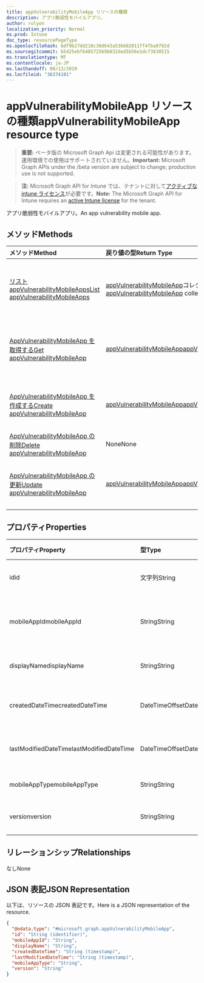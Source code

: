 ```yaml
---
title: appVulnerabilityMobileApp リソースの種類
description: アプリ脆弱性モバイルアプリ。
author: rolyon
localization_priority: Normal
ms.prod: Intune
doc_type: resourcePageType
ms.openlocfilehash: bdf9b27dd210c30d643a53b602011ff4fba0792d
ms.sourcegitcommit: b5425ebf648572569b032ded5b56e1dcf3830515
ms.translationtype: MT
ms.contentlocale: ja-JP
ms.lasthandoff: 08/13/2019
ms.locfileid: "36374101"
---
```

# <a name="appvulnerabilitymobileapp-resource-type"></a><span data-ttu-id="dcca9-103">appVulnerabilityMobileApp リソースの種類</span><span class="sxs-lookup"><span data-stu-id="dcca9-103">appVulnerabilityMobileApp resource type</span></span>

> <span data-ttu-id="dcca9-104">**重要:** ベータ版の Microsoft Graph Api は変更される可能性があります。運用環境での使用はサポートされていません。</span><span class="sxs-lookup"><span data-stu-id="dcca9-104">**Important:** Microsoft Graph APIs under the /beta version are subject to change; production use is not supported.</span></span>

> <span data-ttu-id="dcca9-105">**注:** Microsoft Graph API for Intune では、テナントに対して[アクティブな intune ライセンス](https://go.microsoft.com/fwlink/?linkid=839381)が必要です。</span><span class="sxs-lookup"><span data-stu-id="dcca9-105">**Note:** The Microsoft Graph API for Intune requires an [active Intune license](https://go.microsoft.com/fwlink/?linkid=839381) for the tenant.</span></span>

<span data-ttu-id="dcca9-106">アプリ脆弱性モバイルアプリ。</span><span class="sxs-lookup"><span data-stu-id="dcca9-106">An app vulnerability mobile app.</span></span>

## <a name="methods"></a><span data-ttu-id="dcca9-107">メソッド</span><span class="sxs-lookup"><span data-stu-id="dcca9-107">Methods</span></span>
|<span data-ttu-id="dcca9-108">メソッド</span><span class="sxs-lookup"><span data-stu-id="dcca9-108">Method</span></span>|<span data-ttu-id="dcca9-109">戻り値の型</span><span class="sxs-lookup"><span data-stu-id="dcca9-109">Return Type</span></span>|<span data-ttu-id="dcca9-110">説明</span><span class="sxs-lookup"><span data-stu-id="dcca9-110">Description</span></span>|
|:---|:---|:---|
|[<span data-ttu-id="dcca9-111">リスト appVulnerabilityMobileApps</span><span class="sxs-lookup"><span data-stu-id="dcca9-111">List appVulnerabilityMobileApps</span></span>](../api/intune-partnerintegration-appvulnerabilitymobileapp-list.md)|<span data-ttu-id="dcca9-112">[appVulnerabilityMobileApp](../resources/intune-partnerintegration-appvulnerabilitymobileapp.md)コレクション</span><span class="sxs-lookup"><span data-stu-id="dcca9-112">[appVulnerabilityMobileApp](../resources/intune-partnerintegration-appvulnerabilitymobileapp.md) collection</span></span>|<span data-ttu-id="dcca9-113">[AppVulnerabilityMobileApp](../resources/intune-partnerintegration-appvulnerabilitymobileapp.md)オブジェクトのプロパティとリレーションシップをリストします。</span><span class="sxs-lookup"><span data-stu-id="dcca9-113">List properties and relationships of the [appVulnerabilityMobileApp](../resources/intune-partnerintegration-appvulnerabilitymobileapp.md) objects.</span></span>|
|[<span data-ttu-id="dcca9-114">AppVulnerabilityMobileApp を取得する</span><span class="sxs-lookup"><span data-stu-id="dcca9-114">Get appVulnerabilityMobileApp</span></span>](../api/intune-partnerintegration-appvulnerabilitymobileapp-get.md)|[<span data-ttu-id="dcca9-115">appVulnerabilityMobileApp</span><span class="sxs-lookup"><span data-stu-id="dcca9-115">appVulnerabilityMobileApp</span></span>](../resources/intune-partnerintegration-appvulnerabilitymobileapp.md)|<span data-ttu-id="dcca9-116">[AppVulnerabilityMobileApp](../resources/intune-partnerintegration-appvulnerabilitymobileapp.md)オブジェクトのプロパティとリレーションシップを読み取ります。</span><span class="sxs-lookup"><span data-stu-id="dcca9-116">Read properties and relationships of the [appVulnerabilityMobileApp](../resources/intune-partnerintegration-appvulnerabilitymobileapp.md) object.</span></span>|
|[<span data-ttu-id="dcca9-117">AppVulnerabilityMobileApp を作成する</span><span class="sxs-lookup"><span data-stu-id="dcca9-117">Create appVulnerabilityMobileApp</span></span>](../api/intune-partnerintegration-appvulnerabilitymobileapp-create.md)|[<span data-ttu-id="dcca9-118">appVulnerabilityMobileApp</span><span class="sxs-lookup"><span data-stu-id="dcca9-118">appVulnerabilityMobileApp</span></span>](../resources/intune-partnerintegration-appvulnerabilitymobileapp.md)|<span data-ttu-id="dcca9-119">新しい[appVulnerabilityMobileApp](../resources/intune-partnerintegration-appvulnerabilitymobileapp.md)オブジェクトを作成します。</span><span class="sxs-lookup"><span data-stu-id="dcca9-119">Create a new [appVulnerabilityMobileApp](../resources/intune-partnerintegration-appvulnerabilitymobileapp.md) object.</span></span>|
|[<span data-ttu-id="dcca9-120">AppVulnerabilityMobileApp の削除</span><span class="sxs-lookup"><span data-stu-id="dcca9-120">Delete appVulnerabilityMobileApp</span></span>](../api/intune-partnerintegration-appvulnerabilitymobileapp-delete.md)|<span data-ttu-id="dcca9-121">None</span><span class="sxs-lookup"><span data-stu-id="dcca9-121">None</span></span>|<span data-ttu-id="dcca9-122">[AppVulnerabilityMobileApp](../resources/intune-partnerintegration-appvulnerabilitymobileapp.md)を削除します。</span><span class="sxs-lookup"><span data-stu-id="dcca9-122">Deletes a [appVulnerabilityMobileApp](../resources/intune-partnerintegration-appvulnerabilitymobileapp.md).</span></span>|
|[<span data-ttu-id="dcca9-123">AppVulnerabilityMobileApp の更新</span><span class="sxs-lookup"><span data-stu-id="dcca9-123">Update appVulnerabilityMobileApp</span></span>](../api/intune-partnerintegration-appvulnerabilitymobileapp-update.md)|[<span data-ttu-id="dcca9-124">appVulnerabilityMobileApp</span><span class="sxs-lookup"><span data-stu-id="dcca9-124">appVulnerabilityMobileApp</span></span>](../resources/intune-partnerintegration-appvulnerabilitymobileapp.md)|<span data-ttu-id="dcca9-125">[AppVulnerabilityMobileApp](../resources/intune-partnerintegration-appvulnerabilitymobileapp.md)オブジェクトのプロパティを更新します。</span><span class="sxs-lookup"><span data-stu-id="dcca9-125">Update the properties of a [appVulnerabilityMobileApp](../resources/intune-partnerintegration-appvulnerabilitymobileapp.md) object.</span></span>|

## <a name="properties"></a><span data-ttu-id="dcca9-126">プロパティ</span><span class="sxs-lookup"><span data-stu-id="dcca9-126">Properties</span></span>
|<span data-ttu-id="dcca9-127">プロパティ</span><span class="sxs-lookup"><span data-stu-id="dcca9-127">Property</span></span>|<span data-ttu-id="dcca9-128">型</span><span class="sxs-lookup"><span data-stu-id="dcca9-128">Type</span></span>|<span data-ttu-id="dcca9-129">説明</span><span class="sxs-lookup"><span data-stu-id="dcca9-129">Description</span></span>|
|:---|:---|:---|
|<span data-ttu-id="dcca9-130">id</span><span class="sxs-lookup"><span data-stu-id="dcca9-130">id</span></span>|<span data-ttu-id="dcca9-131">文字列</span><span class="sxs-lookup"><span data-stu-id="dcca9-131">String</span></span>|<span data-ttu-id="dcca9-132">エンティティキー。</span><span class="sxs-lookup"><span data-stu-id="dcca9-132">The entity key.</span></span>|
|<span data-ttu-id="dcca9-133">mobileAppId</span><span class="sxs-lookup"><span data-stu-id="dcca9-133">mobileAppId</span></span>|<span data-ttu-id="dcca9-134">String</span><span class="sxs-lookup"><span data-stu-id="dcca9-134">String</span></span>|<span data-ttu-id="dcca9-135">Intune モバイルアプリ ID。</span><span class="sxs-lookup"><span data-stu-id="dcca9-135">The Intune mobile app ID.</span></span>|
|<span data-ttu-id="dcca9-136">displayName</span><span class="sxs-lookup"><span data-stu-id="dcca9-136">displayName</span></span>|<span data-ttu-id="dcca9-137">String</span><span class="sxs-lookup"><span data-stu-id="dcca9-137">String</span></span>|<span data-ttu-id="dcca9-138">デバイス名。</span><span class="sxs-lookup"><span data-stu-id="dcca9-138">The device name.</span></span>|
|<span data-ttu-id="dcca9-139">createdDateTime</span><span class="sxs-lookup"><span data-stu-id="dcca9-139">createdDateTime</span></span>|<span data-ttu-id="dcca9-140">DateTimeOffset</span><span class="sxs-lookup"><span data-stu-id="dcca9-140">DateTimeOffset</span></span>|<span data-ttu-id="dcca9-141">作成日を指定します。</span><span class="sxs-lookup"><span data-stu-id="dcca9-141">The created date.</span></span>|
|<span data-ttu-id="dcca9-142">lastModifiedDateTime</span><span class="sxs-lookup"><span data-stu-id="dcca9-142">lastModifiedDateTime</span></span>|<span data-ttu-id="dcca9-143">DateTimeOffset</span><span class="sxs-lookup"><span data-stu-id="dcca9-143">DateTimeOffset</span></span>|<span data-ttu-id="dcca9-144">最終更新日。</span><span class="sxs-lookup"><span data-stu-id="dcca9-144">The last modified date.</span></span>|
|<span data-ttu-id="dcca9-145">mobileAppType</span><span class="sxs-lookup"><span data-stu-id="dcca9-145">mobileAppType</span></span>|<span data-ttu-id="dcca9-146">String</span><span class="sxs-lookup"><span data-stu-id="dcca9-146">String</span></span>|<span data-ttu-id="dcca9-147">アプリの種類。</span><span class="sxs-lookup"><span data-stu-id="dcca9-147">The app type.</span></span>|
|<span data-ttu-id="dcca9-148">version</span><span class="sxs-lookup"><span data-stu-id="dcca9-148">version</span></span>|<span data-ttu-id="dcca9-149">String</span><span class="sxs-lookup"><span data-stu-id="dcca9-149">String</span></span>|<span data-ttu-id="dcca9-150">アプリのバージョン。</span><span class="sxs-lookup"><span data-stu-id="dcca9-150">The app version.</span></span>|

## <a name="relationships"></a><span data-ttu-id="dcca9-151">リレーションシップ</span><span class="sxs-lookup"><span data-stu-id="dcca9-151">Relationships</span></span>
<span data-ttu-id="dcca9-152">なし</span><span class="sxs-lookup"><span data-stu-id="dcca9-152">None</span></span>

## <a name="json-representation"></a><span data-ttu-id="dcca9-153">JSON 表記</span><span class="sxs-lookup"><span data-stu-id="dcca9-153">JSON Representation</span></span>
<span data-ttu-id="dcca9-154">以下は、リソースの JSON 表記です。</span><span class="sxs-lookup"><span data-stu-id="dcca9-154">Here is a JSON representation of the resource.</span></span>
<!-- {
  "blockType": "resource",
  "keyProperty": "id",
  "@odata.type": "microsoft.graph.appVulnerabilityMobileApp"
}
-->
``` json
{
  "@odata.type": "#microsoft.graph.appVulnerabilityMobileApp",
  "id": "String (identifier)",
  "mobileAppId": "String",
  "displayName": "String",
  "createdDateTime": "String (timestamp)",
  "lastModifiedDateTime": "String (timestamp)",
  "mobileAppType": "String",
  "version": "String"
}
```



